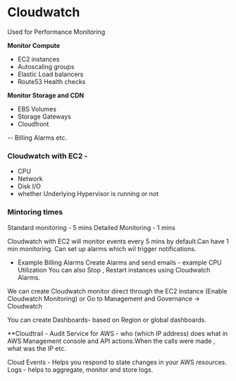 # Cloudwatch

Used for Performance Monitoring 

__Monitor Compute__
- EC2 instances
- Autoscaling groups
- Elastic Load balancers
- Route53 Health checks

__Monitor Storage and CDN__
- EBS Volumes
- Storage Gateways
- Cloudfront

-- Billing Alarms etc.

### Cloudwatch with EC2  -
- CPU 
- Network
- Disk I/O
- whether Underlying Hypervisor is running or not


### Mintoring times
Standard monitoring - 5 mins
Detailed Monitoring - 1 mins

Cloudwatch with EC2 will monitor events every 5 mins by default.Can have 1 min monitoring.
Can set up alarms which wil trigger notifications.
   - Example Billing Alarms
Create Alarms and send emails - example CPU Utilization 
You can also Stop , Restart instances using Cloudwatch Alarms.

We can create Cloudwatch monitor direct through the EC2 instance (Enable Cloudwatch Monitoring) 
or
Go to Management and Governance -> Cloudwatch

You can create Dashboards- based on Region or global dashboards.

**Cloudtrail - Audit Service for AWS - who (which IP address) does what in AWS Management console and API actions.When the calls were made , what was the IP etc.

Cloud Events - Helps you respond to state changes in your AWS resources.
Logs  - helps to aggregate, monitor and store logs. 



